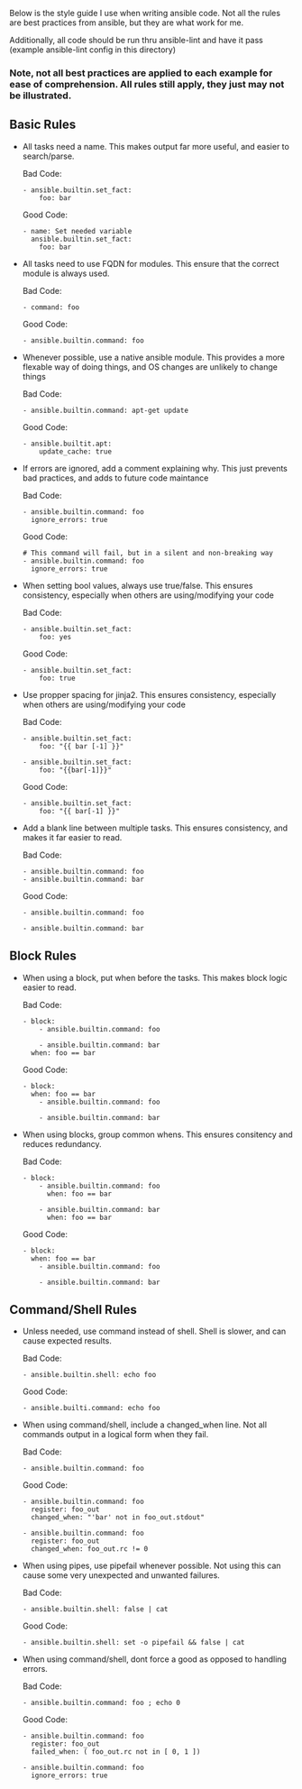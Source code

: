 Below is the style guide I use when writing ansible code.  Not all the rules are best practices from ansible, but they are what work for me.  

Additionally, all code should be run thru ansible-lint and have it pass (example ansible-lint config in this directory)

### Note, not all best practices are applied to each example for ease of comprehension. All rules still apply, they just may not be illustrated.

## Basic Rules
- All tasks need a name.  This makes output far more useful, and easier to search/parse.
  
  Bad Code:
  ```ansible
  - ansible.builtin.set_fact:
      foo: bar
  ```
  Good Code:
  ```ansible
  - name: Set needed variable
    ansible.builtin.set_fact:
      foo: bar
  ```
- All tasks need to use FQDN for modules.  This ensure that the correct module is always used.

  Bad Code:
  ```ansible
  - command: foo
  ```
  Good Code:
  ```ansible
  - ansible.builtin.command: foo
  ```

- Whenever possible, use a native ansible module.  This provides a more flexable way of doing things, and OS changes are unlikely to change things

  Bad Code:
  ```ansible
  - ansible.builtin.command: apt-get update
  ```
  Good Code:
  ```ansible
  - ansible.builtit.apt:
      update_cache: true
  ```
    
- If errors are ignored, add a comment explaining why.  This just prevents bad practices, and adds to future code maintance

  Bad Code:
  ```ansible
  - ansible.builtin.command: foo
    ignore_errors: true
  ```
  Good Code:
  ```ansible
  # This command will fail, but in a silent and non-breaking way
  - ansible.builtin.command: foo
    ignore_errors: true
  ```
- When setting bool values, always use true/false.  This ensures consistency, especially when others are using/modifying your code

  Bad Code:
  ```ansible
  - ansible.builtin.set_fact:
      foo: yes
  ```
  Good Code:
  ```ansible
  - ansible.builtin.set_fact:
      foo: true
  ```

- Use propper spacing for jinja2.  This ensures consistency, especially when others are using/modifying your code

  Bad Code:
  ```ansible
  - ansible.builtin.set_fact:
      foo: "{{ bar [-1] }}"

  - ansible.builtin.set_fact:
      foo: "{{bar[-1]}}"
  ```
  Good Code:
  ```ansible
  - ansible.builtin.set_fact:
      foo: "{{ bar[-1] }}"
  ```

- Add a blank line between multiple tasks.  This ensures consistency, and makes it far easier to read.

  Bad Code:
  ```ansible
  - ansible.builtin.command: foo
  - ansible.builtin.command: bar
  ```
  Good Code:
  ```ansible
  - ansible.builtin.command: foo

  - ansible.builtin.command: bar
  ```
## Block Rules
- When using a block, put when before the tasks.  This makes block logic easier to read.

  Bad Code:
  ```ansible
  - block:
      - ansible.builtin.command: foo

      - ansible.builtin.command: bar
    when: foo == bar
  ```
  Good Code:
  ```ansible
  - block:
    when: foo == bar
      - ansible.builtin.command: foo

      - ansible.builtin.command: bar
  ```

- When using blocks, group common whens.  This ensures consitency and reduces redundancy.

  Bad Code:
  ```ansible
  - block:
      - ansible.builtin.command: foo
        when: foo == bar

      - ansible.builtin.command: bar
        when: foo == bar
  ```
  Good Code:
  ```ansible
  - block:
    when: foo == bar
      - ansible.builtin.command: foo

      - ansible.builtin.command: bar
  ```
  
## Command/Shell Rules
- Unless needed, use command instead of shell.  Shell is slower, and can cause expected results.

  Bad Code:
  ```ansible
  - ansible.builtin.shell: echo foo
  ```
  Good Code:
  ```ansible
  - ansible.builti.command: echo foo
  ```
  
- When using command/shell, include a changed_when line.  Not all commands output in a logical form when they fail.

  Bad Code:
  ```ansible
  - ansible.builtin.command: foo
  ```
  Good Code:
  ```ansible
  - ansible.builtin.command: foo
    register: foo_out
    changed_when: "'bar' not in foo_out.stdout"

  - ansible.builtin.command: foo
    register: foo_out
    changed_when: foo_out.rc != 0
  ```

- When using pipes, use pipefail whenever possible.  Not using this can cause some very unexpected and unwanted failures.

  Bad Code:
  ```ansible
  - ansible.builtin.shell: false | cat
  ```

   Good Code:
  ```ansible
  - ansible.builtin.shell: set -o pipefail && false | cat
  ```

- When using command/shell, dont force a good as opposed to handling errors.

  Bad Code:
  ```ansible
  - ansible.builtin.command: foo ; echo 0
  ```

  Good Code:
  ```ansible
  - ansible.builtin.command: foo
    register: foo_out
    failed_when: ( foo_out.rc not in [ 0, 1 ])

  - ansible.builtin.command: foo
    ignore_errors: true
  ``` 
